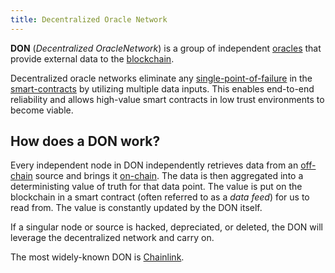 ```yaml
---
title: Decentralized Oracle Network
---
```


**DON** (_Decentralized OracleNetwork_) is a group of independent [oracles](/Knowledge/Web3/oracle.md) that provide external data to the [blockchain](/Knowledge/Web3/blockchain.md).

Decentralized oracle networks eliminate any [single-point-of-failure](/Knowledge/Web3/single-point-of-failure.md) in the [smart-contracts](/Knowledge/Web3/smart-contracts.md) by utilizing multiple data inputs. This enables end-to-end reliability and allows high-value smart contracts in low trust environments to become viable.

## How does a DON work?

Every independent node in DON independently retrieves data from an [off-chain](/off-chain) source and brings it [on-chain](/on-chain). The data is then aggregated into a deterministing value of truth for that data point. The value is put on the blockchain in a smart contract (often referred to as a _data feed_) for us to read from. The value is constantly updated by the DON itself.

If a singular node or source is hacked, depreciated, or deleted, the DON will leverage the decentralized network and carry on.

The most widely-known DON is [Chainlink](/Knowledge/Web3/Chainlink.md).
